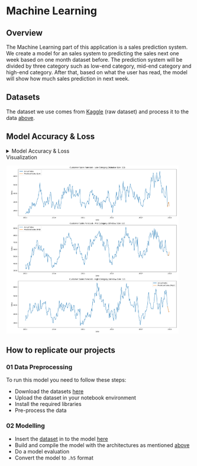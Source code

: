# Machine Learning

## Overview

The Machine Learning part of this application is a sales prediction system. We create a model for an sales system to predicting the sales next one week based on one month dataset before. The prediction system will be divided by three category such as low-end category, mid-end category and high-end category. After that, based on what the user has read, the model will show how much sales prediction in next week.

## Datasets

The dataset we use comes from [Kaggle][data-kaggle] (raw dataset) and process it to the data [above][link-id].

## Model Accuracy & Loss

<details>
<summary>Model Accuracy & Loss</summary>
  
![ML-summary](low.png)
![ML-summary](mid.png)
![ML-summary](high.png)

</details>

<summary>Visualization</summary>
  
![ML-summary](visual.png)

</details>


## How to replicate our projects

### 01 Data Preprocessing

To run this model you need to follow these steps:

- Download the datasets [here][link-id]
- Upload the dataset in your notebook environment
- Install the required libraries
- Pre-process the data

### 02 Modelling

- Insert the [dataset][link-id] in to the model [here][model]
- Build and compile the model with the architectures as mentioned [above](#model-architecture)
- Do a model evaluation
- Convert the model to `.h5` format


[link-id]: https://github.com/C4AnN/Laptop_Lens/blob/main/ML/Dataset/Data_Barang_Keluar.csv
[model]: https://github.com/C4AnN/Laptop_Lens/blob/main/ML/Model_LaptopLens_Final.ipynb
[data-kaggle]: https://www.kaggle.com/datasets/artakusuma/laptopecomercee

